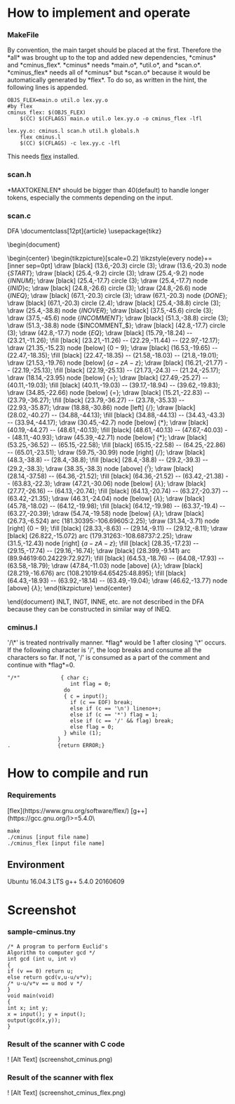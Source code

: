 <h1> How to implement and operate </h1>
<h3> MakeFile </h3>
By convention, the main target should be placed at the first. Therefore the *all* was brought up to the top and added new dependencies, *cminus* and *cminus_flex*. *cminus*   needs *main.o*, *util.o*, and *scan.o*. *cminus_flex* needs all of *cminus* but *scan.o* because it would be automatically generated by *flex*. To do so, as written in the hint, the following lines is appended.

```
OBJS_FLEX=main.o util.o lex.yy.o
#by flex
cminus_flex: $(OBJS_FLEX)
	$(CC) $(CFLAGS) main.o util.o lex.yy.o -o cminus_flex -lfl

lex.yy.o: cminus.l scan.h util.h globals.h
	flex cminus.l
	$(CC) $(CFLAGS) -c lex.yy.c -lfl
```

This needs [flex](https://www.gnu.org/software/flex/) installed.

<h3> scan.h </h3>
*MAXTOKENLEN* should be bigger than 40(default) to handle longer tokens, especially the comments depending on the input.

<h3> scan.c </h3>
DFA
\documentclass[12pt]{article}
\usepackage{tikz}

\begin{document}

\begin{center}
\begin{tikzpicture}[scale=0.2]
\tikzstyle{every node}+=[inner sep=0pt]
\draw [black] (13.6,-20.3) circle (3);
\draw (13.6,-20.3) node {$START$};
\draw [black] (25.4,-9.2) circle (3);
\draw (25.4,-9.2) node {$INNUM$};
\draw [black] (25.4,-17.7) circle (3);
\draw (25.4,-17.7) node {$INID$}c;
\draw [black] (24.8,-26.6) circle (3);
\draw (24.8,-26.6) node {$INEQ$};
\draw [black] (67.1,-20.3) circle (3);
\draw (67.1,-20.3) node {$DONE$};
\draw [black] (67.1,-20.3) circle (2.4);
\draw [black] (25.4,-38.8) circle (3);
\draw (25.4,-38.8) node {$INOVER$};
\draw [black] (37.5,-45.6) circle (3);
\draw (37.5,-45.6) node {$INCOMMENT$};
\draw [black] (51.3,-38.8) circle (3);
\draw (51.3,-38.8) node {$INCOMMENT_$};
\draw [black] (42.8,-17.7) circle (3);
\draw (42.8,-17.7) node {$EQ$};
\draw [black] (15.79,-18.24) -- (23.21,-11.26);
\fill [black] (23.21,-11.26) -- (22.29,-11.44) -- (22.97,-12.17);
\draw (21.35,-15.23) node [below] {$0-9$};
\draw [black] (16.53,-19.65) -- (22.47,-18.35);
\fill [black] (22.47,-18.35) -- (21.58,-18.03) -- (21.8,-19.01);
\draw (21.53,-19.76) node [below] {$a-zA-z$};
\draw [black] (16.21,-21.77) -- (22.19,-25.13);
\fill [black] (22.19,-25.13) -- (21.73,-24.3) -- (21.24,-25.17);
\draw (18.14,-23.95) node [below] {$=$};
\draw [black] (27.49,-25.27) -- (40.11,-19.03);
\fill [black] (40.11,-19.03) -- (39.17,-18.94) -- (39.62,-19.83);
\draw (34.85,-22.66) node [below] {$=$};
\draw [black] (15.21,-22.83) -- (23.79,-36.27);
\fill [black] (23.79,-36.27) -- (23.78,-35.33) -- (22.93,-35.87);
\draw (18.88,-30.86) node [left] {$/$};
\draw [black] (28.02,-40.27) -- (34.88,-44.13);
\fill [black] (34.88,-44.13) -- (34.43,-43.3) -- (33.94,-44.17);
\draw (30.45,-42.7) node [below] {$*$};
\draw [black] (40.19,-44.27) -- (48.61,-40.13);
\fill [black] (48.61,-40.13) -- (47.67,-40.03) -- (48.11,-40.93);
\draw (45.39,-42.71) node [below] {$*$};
\draw [black] (53.25,-36.52) -- (65.15,-22.58);
\fill [black] (65.15,-22.58) -- (64.25,-22.86) -- (65.01,-23.51);
\draw (59.75,-30.99) node [right] {$/$};
\draw [black] (48.3,-38.8) -- (28.4,-38.8);
\fill [black] (28.4,-38.8) -- (29.2,-39.3) -- (29.2,-38.3);
\draw (38.35,-38.3) node [above] {$^/$};
\draw [black] (28.14,-37.58) -- (64.36,-21.52);
\fill [black] (64.36,-21.52) -- (63.42,-21.38) -- (63.83,-22.3);
\draw (47.21,-30.06) node [below] {$\lambda$};
\draw [black] (27.77,-26.16) -- (64.13,-20.74);
\fill [black] (64.13,-20.74) -- (63.27,-20.37) -- (63.42,-21.35);
\draw (46.31,-24.04) node [below] {$\lambda$};
\draw [black] (45.78,-18.02) -- (64.12,-19.98);
\fill [black] (64.12,-19.98) -- (63.37,-19.4) -- (63.27,-20.39);
\draw (54.74,-19.58) node [below] {$\lambda$};
\draw [black] (26.73,-6.524) arc (181.30395:-106.69605:2.25);
\draw (31.34,-3.71) node [right] {$0-9$};
\fill [black] (28.33,-8.63) -- (29.14,-9.11) -- (29.12,-8.11);
\draw [black] (26.822,-15.072) arc (179.31263:-108.68737:2.25);
\draw (31.5,-12.43) node [right] {$a-zA-z$};
\fill [black] (28.35,-17.23) -- (29.15,-17.74) -- (29.16,-16.74);
\draw [black] (28.399,-9.141) arc (89.94619:60.24229:72.927);
\fill [black] (64.53,-18.76) -- (64.08,-17.93) -- (63.58,-18.79);
\draw (47.84,-11.03) node [above] {$\lambda$};
\draw [black] (28.219,-16.676) arc (108.21019:64.65425:48.895);
\fill [black] (64.43,-18.93) -- (63.92,-18.14) -- (63.49,-19.04);
\draw (46.62,-13.77) node [above] {$\lambda$};
\end{tikzpicture}
\end{center}

\end{document}
INLT, INGT, INNE, etc. are not described in the DFA because they can be constructed in similar way of INEQ.


<h3> cminus.l </h3>
'/\*' is treated nontrivally manner. *flag* would be 1 after closing '\*' occurs. If the following character is '/', the loop breaks and consume all the characters so far. If not, '/' is consumed as a part of the comment and continue with *flag*=0.

```
"/*"             { char c;
					int flag = 0;
                  do
                  { c = input();
                    if (c == EOF) break;
                    else if (c == '\n') lineno++;
					else if (c == '*') flag = 1;
					else if (c == '/' && flag) break;
					else flag = 0;
                  } while (1);
                }
.               {return ERROR;}
```


<h1> How to compile and run </h1>
<h3> Requirements </h3>
[flex](https://www.gnu.org/software/flex/)
[g++](https://gcc.gnu.org/)>=5.4.0\

```
make
./cminus [input file name]
./cminus_flex [input file name]
```

<h2> Environment </h2>
Ubuntu 16.04.3 LTS  
g++ 5.4.0 20160609

<h1> Screenshot </h1>
<h3> sample-cminus.tny</h3>

```
/* A program to perform Euclid's
Algorithm to computer gcd */
int gcd (int u, int v)
{
if (v == 0) return u;
else return gcd(v,u-u/v*v);
/* u-u/v*v == u mod v */
}
void main(void)
{
int x; int y;
x = input(); y = input();
output(gcd(x,y));
}
```

<h3> Result of the scanner with C code </h3>
! [Alt Text] (screenshot_cminus.png)
<h3> Result of the scanner with flex </h3>
! [Alt Text] (screenshot_cminus_flex.png)

